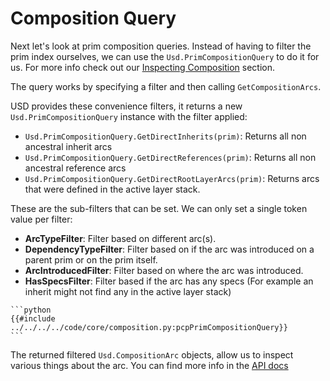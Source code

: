 # Composition Query
Next let's look at prim composition queries. Instead of having to filter the prim index ourselves, we can use the `Usd.PrimCompositionQuery` to do it for us. For more info check out our [Inspecting Composition](../../core/composition/pcp.md) section.

The query works by specifying a filter and then calling `GetCompositionArcs`.

USD provides these convenience filters, it returns a new `Usd.PrimCompositionQuery` instance with the filter applied:
- `Usd.PrimCompositionQuery.GetDirectInherits(prim)`: Returns all non ancestral inherit arcs
- `Usd.PrimCompositionQuery.GetDirectReferences(prim)`: Returns all non ancestral reference arcs
- `Usd.PrimCompositionQuery.GetDirectRootLayerArcs(prim)`: Returns arcs that were defined in the active layer stack.

These are the sub-filters that can be set. We can only set a single token value per filter:
- **ArcTypeFilter**: Filter based on different arc(s).
- **DependencyTypeFilter**: Filter based on if the arc was introduced on a parent prim or on the prim itself.
- **ArcIntroducedFilter**: Filter based on where the arc was introduced.
- **HasSpecsFilter**: Filter based if the arc has any specs (For example an inherit might not find any in the active layer stack)

~~~admonish tip title=""
```python
{{#include ../../../../code/core/composition.py:pcpPrimCompositionQuery}}
```
~~~

The returned filtered `Usd.CompositionArc` objects, allow us to inspect various things about the arc. You can find more info in the [API docs](https://openusd.org/dev/api/class_usd_prim_composition_query_arc.html)
